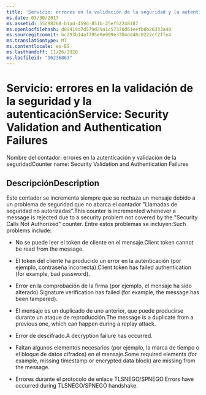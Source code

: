 ```yaml
---
title: 'Servicio: errores en la validación de la seguridad y la autenticación'
ms.date: 03/30/2017
ms.assetid: 55c98268-b1ad-459d-851b-25ef52248187
ms.openlocfilehash: d89419d7d579d29a1c57370d61eefb8b26333a40
ms.sourcegitcommit: bc293b14af795e0e999e3304dd40c0222cf2ffe4
ms.translationtype: MT
ms.contentlocale: es-ES
ms.lasthandoff: 11/26/2020
ms.locfileid: "96236863"
---
```

# <a name="service-security-validation-and-authentication-failures"></a><span data-ttu-id="49a7a-102">Servicio: errores en la validación de la seguridad y la autenticación</span><span class="sxs-lookup"><span data-stu-id="49a7a-102">Service: Security Validation and Authentication Failures</span></span>

<span data-ttu-id="49a7a-103">Nombre del contador: errores en la autenticación y validación de la seguridad</span><span class="sxs-lookup"><span data-stu-id="49a7a-103">Counter name: Security Validation and Authentication Failures</span></span>  
  
## <a name="description"></a><span data-ttu-id="49a7a-104">Descripción</span><span class="sxs-lookup"><span data-stu-id="49a7a-104">Description</span></span>  

 <span data-ttu-id="49a7a-105">Este contador se incrementa siempre que se rechaza un mensaje debido a un problema de seguridad que no abarca el contador "Llamadas de seguridad no autorizadas".</span><span class="sxs-lookup"><span data-stu-id="49a7a-105">This counter is incremented whenever a message is rejected due to a security problem not covered by the "Security Calls Not Authorized" counter.</span></span> <span data-ttu-id="49a7a-106">Entre estos problemas se incluyen:</span><span class="sxs-lookup"><span data-stu-id="49a7a-106">Such problems include:</span></span>  
  
- <span data-ttu-id="49a7a-107">No se puede leer el token de cliente en el mensaje.</span><span class="sxs-lookup"><span data-stu-id="49a7a-107">Client token cannot be read from the message.</span></span>  
  
- <span data-ttu-id="49a7a-108">El token del cliente ha producido un error en la autenticación (por ejemplo, contraseña incorrecta).</span><span class="sxs-lookup"><span data-stu-id="49a7a-108">Client token has failed authentication (for example, bad password).</span></span>  
  
- <span data-ttu-id="49a7a-109">Error en la comprobación de la firma (por ejemplo, el mensaje ha sido alterado).</span><span class="sxs-lookup"><span data-stu-id="49a7a-109">Signature verification has failed (for example, the message has been tampered).</span></span>  
  
- <span data-ttu-id="49a7a-110">El mensaje es un duplicado de uno anterior, que puede producirse durante un ataque de reproducción.</span><span class="sxs-lookup"><span data-stu-id="49a7a-110">The message is a duplicate from a previous one, which can happen during a replay attack.</span></span>  
  
- <span data-ttu-id="49a7a-111">Error de descifrado.</span><span class="sxs-lookup"><span data-stu-id="49a7a-111">A decryption failure has occurred.</span></span>  
  
- <span data-ttu-id="49a7a-112">Faltan algunos elementos necesarios (por ejemplo, la marca de tiempo o el bloque de datos cifrados) en el mensaje.</span><span class="sxs-lookup"><span data-stu-id="49a7a-112">Some required elements (for example, missing timestamp or encrypted data block) are missing from the message.</span></span>  
  
- <span data-ttu-id="49a7a-113">Errores durante el protocolo de enlace TLSNEGO/SPNEGO.</span><span class="sxs-lookup"><span data-stu-id="49a7a-113">Errors have occurred during TLSNEGO/SPNEGO handshake.</span></span>
